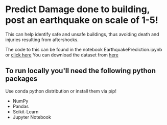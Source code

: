 # Predict Damage done to building, post an earthquake on scale of 1-5!
This can help identify safe and unsafe buildings, thus avoiding death and injuries resulting from aftershocks.

The code to this can be found in the notebook EarthquakePrediction.ipynb or [click here](https://github.com/aditya98ak/Damage-done-by-earthquake/EarthquakePrediction.ipynb)
You can download the dataset from [here](https://www.hackerearth.com/challenge/competitive/machine-learning-challenge-6-1/)

## To run locally you'll need the following python packages
Use conda python distribution or install them via pip!
- NumPy 
- Pandas 
- Scikit-Learn
- Jupyter Notebook

